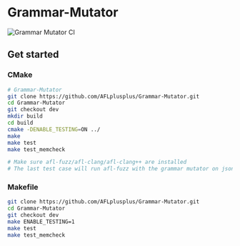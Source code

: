 # Grammar-Mutator

![Grammar Mutator CI](https://github.com/AFLplusplus/Grammar-Mutator/workflows/Grammar%20Mutator%20CI/badge.svg)

## Get started

### CMake

```bash
# Grammar-Mutator
git clone https://github.com/AFLplusplus/Grammar-Mutator.git
cd Grammar-Mutator
git checkout dev
mkdir build
cd build
cmake -DENABLE_TESTING=ON ../
make
make test
make test_memcheck

# Make sure afl-fuzz/afl-clang/afl-clang++ are installed
# The last test case will run afl-fuzz with the grammar mutator on json-parser
```

### Makefile

```bash
git clone https://github.com/AFLplusplus/Grammar-Mutator.git
cd Grammar-Mutator
git checkout dev
make ENABLE_TESTING=1
make test
make test_memcheck
```
